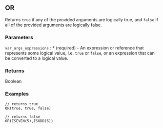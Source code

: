 ## OR

Returns `true` if any of the provided arguments are logically true, and `false` if all of the provided arguments are logically false.

### Parameters
`var_args_expressions` : * (required) - An expression or reference that represents some logical value, i.e. `true` or `false`, or an expression that can be converted to a logical value.

### Returns
Boolean

### Examples
```
// returns true
OR(true, true, false)
```

```
// returns false
OR(ISEVEN(5),ISODD(6))
```
